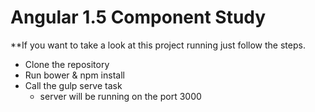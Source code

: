 # Angular 1.5 Component Study

**If you want to take a look at this project running just follow the steps.

*   Clone the repository
*   Run bower & npm install
*   Call the gulp serve task
    *   server will be running on the port 3000
